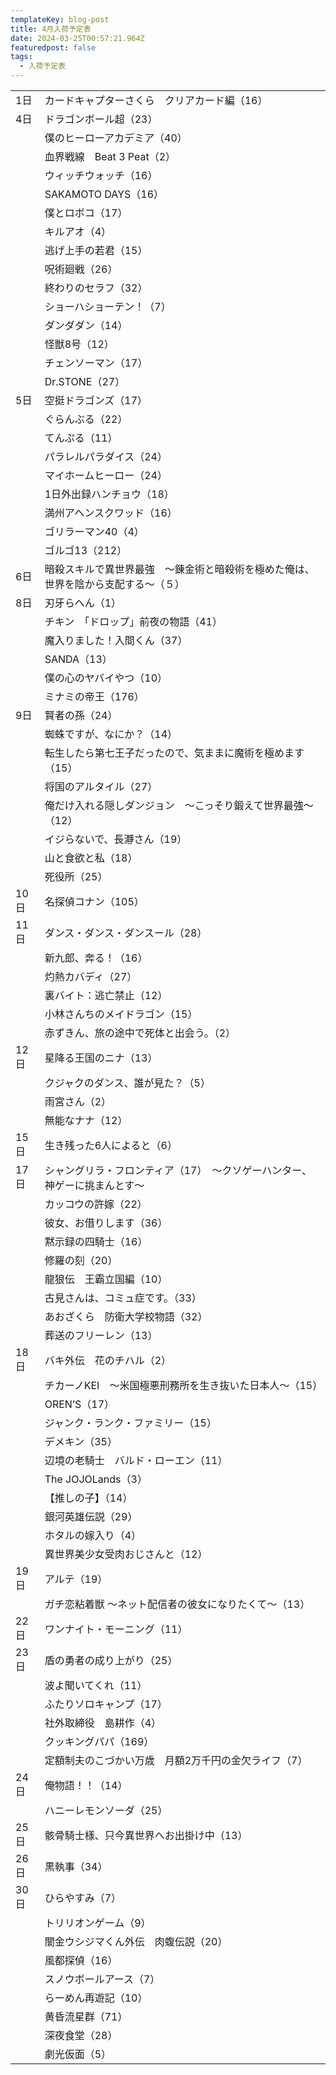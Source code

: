 ```yaml
---
templateKey: blog-post
title: 4月入荷予定表
date: 2024-03-25T00:57:21.964Z
featuredpost: false
tags:
  - 入荷予定表
---
```



<!--\[if !mso]>
<style>
v\:* {behavior:url(#default#VML);}
o\:* {behavior:url(#default#VML);}
x\:* {behavior:url(#default#VML);}
.shape {behavior:url(#default#VML);}
</style>
<!\[endif]-->

|                        |                                           |
| ---------------------- | ----------------------------------------- |
| <!--StartFragment-->1日 | カードキャプターさくら　クリアカード編（16）                   |
| 4日                     | ドラゴンボール超（23）                              |
| 　                      | 僕のヒーローアカデミア（40）                           |
| 　                      | 血界戦線　Beat 3 Peat（2）                       |
| 　                      | ウィッチウォッチ（16）                              |
| 　                      | SAKAMOTO DAYS（16）                         |
| 　                      | 僕とロボコ（17）                                 |
| 　                      | キルアオ（4）                                   |
| 　                      | 逃げ上手の若君（15）                               |
| 　                      | 呪術廻戦（26）                                  |
| 　                      | 終わりのセラフ（32）                               |
| 　                      | ショーハショーテン！（7）                             |
| 　                      | ダンダダン（14）                                 |
| 　                      | 怪獣8号（12）                                  |
| 　                      | チェンソーマン（17）                               |
| 　                      | Dr.STONE（27）                              |
| 5日                     | 空挺ドラゴンズ（17）                               |
| 　                      | ぐらんぶる（22）                                 |
| 　                      | てんぷる（11）                                  |
| 　                      | パラレルパラダイス（24）                             |
| 　                      | マイホームヒーロー（24）                             |
| 　                      | 1日外出録ハンチョウ（18）                            |
| 　                      | 満州アヘンスクワッド（16）                            |
| 　                      | ゴリラーマン40（4）                               |
| 　                      | ゴルゴ13（212）                                |
| 6日                     | 暗殺スキルで異世界最強　～錬金術と暗殺術を極めた俺は、世界を陰から支配する～（５） |
| 8日                     | 刃牙らへん（1）                                  |
| 　                      | チキン　「ドロップ」前夜の物語（41）                       |
| 　                      | 魔入りました！入間くん（37）                           |
| 　                      | SANDA（13）                                 |
| 　                      | 僕の心のヤバイやつ（10）                             |
| 　                      | ミナミの帝王（176）                               |
| 9日                     | 賢者の孫（24）                                  |
| 　                      | 蜘蛛ですが、なにか？（14）                            |
| 　                      | 転生したら第七王子だったので、気ままに魔術を極めます（15）            |
| 　                      | 将国のアルタイル（27）                              |
| 　                      | 俺だけ入れる隠しダンジョン　～こっそり鍛えて世界最強～（12）           |
| 　                      | イジらないで、長瀞さん（19）                           |
| 　                      | 山と食欲と私（18）                                |
| 　                      | 死役所（25）                                   |
| 10日                    | 名探偵コナン（105）                               |
| 11日                    | ダンス・ダンス・ダンスール（28）                         |
| 　                      | 新九郎、奔る！（16）                               |
| 　                      | 灼熱カバディ（27）                                |
| 　                      | 裏バイト：逃亡禁止（12）                             |
| 　                      | 小林さんちのメイドラゴン（15）                          |
| 　                      | 赤ずきん、旅の途中で死体と出会う。（2）                      |
| 12日                    | 星降る王国のニナ（13）                              |
| 　                      | クジャクのダンス、誰が見た？（5）                         |
| 　                      | 雨宮さん（2）                                   |
| 　                      | 無能なナナ（12）                                 |
| 15日                    | 生き残った6人によると（6）                            |
| 17日                    | シャングリラ・フロンティア（17）　～クソゲーハンター、神ゲーに挑まんとす～    |
| 　                      | カッコウの許嫁（22）                               |
| 　                      | 彼女、お借りします（36）                             |
| 　                      | 黙示録の四騎士（16）                               |
| 　                      | 修羅の刻（20）                                  |
| 　                      | 龍狼伝　王霸立国編（10）                             |
| 　                      | 古見さんは、コミュ症です。（33）                         |
| 　                      | あおざくら　防衛大学校物語（32）                         |
| 　                      | 葬送のフリーレン（13）                              |
| 18日                    | バキ外伝　花のチハル（2）                             |
| 　                      | チカーノKEI　～米国極悪刑務所を生き抜いた日本人～（15）            |
| 　                      | OREN’S（17）                                |
| 　                      | ジャンク・ランク・ファミリー（15）                        |
| 　                      | デメキン（35）                                  |
| 　                      | 辺境の老騎士　バルド・ローエン（11）                       |
| 　                      | The JOJOLands（3）                          |
| 　                      | 【推しの子】（14）                                |
| 　                      | 銀河英雄伝説（29）                                |
| 　                      | ホタルの嫁入り（4）                                |
| 　                      | 異世界美少女受肉おじさんと（12）                         |
| 19日                    | アルテ（19）                                   |
| 　                      | ガチ恋粘着獣 ～ネット配信者の彼女になりたくて～（13）              |
| 22日                    | ワンナイト・モーニング（11）                           |
| 23日                    | 盾の勇者の成り上がり（25）                            |
| 　                      | 波よ聞いてくれ（11）                               |
| 　                      | ふたりソロキャンプ（17）                             |
| 　                      | 社外取締役　島耕作（4）                              |
| 　                      | クッキングパパ（169）                              |
| 　                      | 定額制夫のこづかい万歳　月額2万千円の金欠ライフ（7）               |
| 24日                    | 俺物語！！（14）                                 |
| 　                      | ハニーレモンソーダ（25）                             |
| 25日                    | 骸骨騎士様、只今異世界へお出掛け中（13）                     |
| 26日                    | 黒執事（34）                                   |
| 30日                    | ひらやすみ（7）                                  |
| 　                      | トリリオンゲーム（9）                               |
| 　                      | 闇金ウシジマくん外伝　肉蝮伝説（20）                       |
| 　                      | 風都探偵（16）                                  |
| 　                      | スノウボールアース（7）                              |
| 　                      | らーめん再遊記（10）                               |
| 　                      | 黄昏流星群（71）                                 |
| 　                      | 深夜食堂（28）                                  |
| 　                      | 劇光仮面（5）<!--EndFragment-->                 |